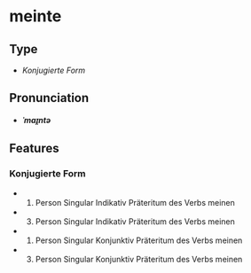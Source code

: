 # meinte
## Type
- _Konjugierte Form_
## Pronunciation
- **_ˈmaɪ̯ntə_**
## Features
### Konjugierte Form
- 1. Person Singular Indikativ Präteritum des Verbs meinen
- 3. Person Singular Indikativ Präteritum des Verbs meinen
- 1. Person Singular Konjunktiv Präteritum des Verbs meinen
- 3. Person Singular Konjunktiv Präteritum des Verbs meinen
